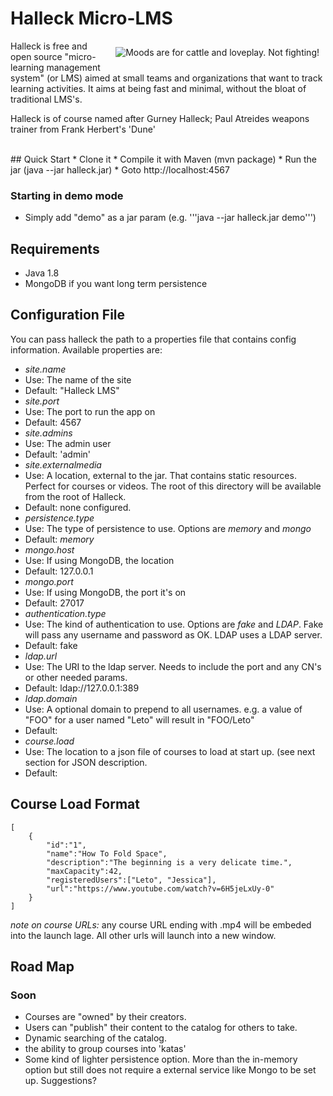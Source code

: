 # Halleck Micro-LMS

<img src="http://upload.wikimedia.org/wikipedia/en/0/04/Gurney-1984.jpg" align="right" hspace="10" vspace="10" alt="Moods are for cattle and loveplay. Not fighting!" />
Halleck is free and open source "micro- learning management system" (or LMS) aimed at small teams and organizations that want to track learning activities. It aims at being fast and minimal, without the bloat of traditional LMS's.

Halleck is of course named after Gurney Halleck; Paul Atreides weapons trainer from Frank Herbert's 'Dune'

<br />
## Quick Start
* Clone it
* Compile it with Maven (mvn package)
* Run the jar (java --jar halleck.jar)
* Goto http://localhost:4567

### Starting in demo mode
* Simply add "demo" as a jar param (e.g. '''java --jar halleck.jar demo''')

## Requirements
* Java 1.8
* MongoDB if you want long term persistence 

## Configuration File
You can pass halleck the path to a properties file that contains config information. Available properties are:

* *site.name*
 * Use: The name of the site
 * Default: "Halleck LMS"
* *site.port*
 * Use: The port to run the app on
 * Default: 4567
* *site.admins* 
 * Use: The admin user
 * Default: 'admin'
* *site.externalmedia*
 * Use: A location, external to the jar. That contains static resources. Perfect for courses or videos. The root of this directory will be available from the root of Halleck.  
 * Default: none configured.
* *persistence.type*
 * Use: The type of persistence to use. Options are *memory* and *mongo* 
 * Default: *memory*
* *mongo.host*
 * Use: If using MongoDB, the location 
 * Default: 127.0.0.1 
* *mongo.port*
 * Use: If using MongoDB,  the port it's on
 * Default: 27017 
* *authentication.type*
 * Use: The kind of authentication to use. Options are *fake* and *LDAP*. Fake will pass any username and password as OK. LDAP uses a LDAP server.
 * Default: fake
* *ldap.url* 
 * Use: The URI to the ldap server. Needs to include the port and any CN's or other needed params.
 * Default: ldap://127.0.0.1:389
* *ldap.domain*
 * Use: A optional domain to prepend to all usernames. e.g. a value of "FOO" for a user named "Leto" will result in "FOO/Leto"
 * Default:
* *course.load*
 * Use: The location to a json file of courses to load at start up. (see next section for JSON description.
 * Default:

## Course Load Format

    [
        {
            "id":"1",
            "name":"How To Fold Space",
            "description":"The beginning is a very delicate time.",
            "maxCapacity":42,
            "registeredUsers":["Leto", "Jessica"],
            "url":"https://www.youtube.com/watch?v=6H5jeLxUy-0"
        }
    ]

*note on course URLs:* any course URL ending with .mp4 will be embeded into the launch lage. All other urls will launch into a new window.

## Road Map

### Soon
* Courses are "owned" by their creators.
* Users can "publish" their content to the catalog for others to take.
* Dynamic searching of the catalog.
* the ability to group courses into 'katas'
* Some kind of lighter persistence option. More than the in-memory option but still does not require a external service like Mongo to be set up. Suggestions?
